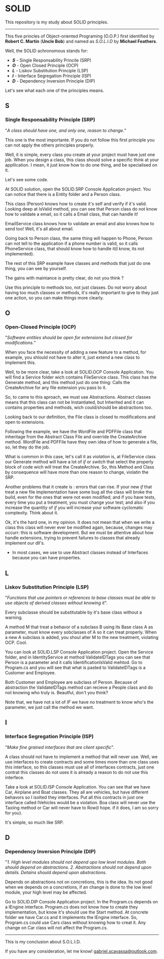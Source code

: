 # SOLID
This repository is my study about SOLID principles.

---

This five princles of Object-oriented Programing (O.O.P.) first identified by **Robert C. Martin** (**Uncle Bob**) and named as *S.O.L.I.D* by **Michael Feathers**.

Well, the SOLID achronomous stands for: 
+ **_S_** - Single Responsability Princile (SRP)
+ **_O_** - Open Closed Principle (OCP)
+ **_L_** - Liskov Substitution Principle (LSP)
+ **_I_** - Interface Segregation Principle (ISP)
+ **_D_** - Dependency Inversion Principle (DIP)


Let's see what each one of the principles means. 

## S 

### Single Responsability Principle (SRP)

"_A class should have one, and only one, reason to change._"

This one is the most importante. If you do not follow this first principle you can not apply the others principles properly. 

Well, it is simple, every class you create at your project must have just one job. 
When you design a class, this class should solve a specific think at your applilcation. I mean, it just know how to do one thing, and be specialised on it. 

Let's see some code.

At SOLID solution, open the SOLID.SRP Console Application project. You can notice that there is a Entity folder and a Person class.

This class (Person) knows how to create it's self and verify if it's valid. Looking deep at IsValid method, you can see that Person class do not know how to validate a email, so it calls a Email class, that can handle it!

EmailService class knows how to validate an email and also knows how to send too! Well, it's all about email.

Going back to Person class, the same thing will happen to Phone, Person can not tell to the application if a phone number is valid, so it calls PhoneService class, that should know how to handle it(I know, its not implemented). 

The rest of this SRP example have classes and methods that just do one thing, you can see by yourself. 

The gains with maintance is pretty clear, do not you think ?

Use this principle to methods too, not just classes. 
Do not worry about having too much classes or methods, it's really important to give to they just one action, so you can make things more clearly.

## O 
### Open-Closed Principle (OCP)

"_Software entities should be open for extensions but closed for modifications._"

When you face the necessity of adding a new feature to a method, for example, you shlould not have to alter it, just extend a new class to implement this. 

Well, to be more clear, take a look at SOLID.OCP Console Application. You will find a Service folder wich contains FileService class.
This class has the Generate method, and this method just do one thing: Calls the CreateArchive for any file extension you pass to it.

So, to came to this aproach, we must use Abstractions.
Abstract classes means that this class can not be Instantiated, but Inherited and it can contains properties and methods, wich could/should be abstractions too.

Looking back to our definition, the File class is closed to modifications and open to extensions.

Following the example, we have the  WordFile and PDFFile class that inheritage from the Abstract Class File and override the CreateArchive method. WordFile and PDFFile have they own idea of how to generate a file, so, let they do the job.

What is common in this case, let's call it as _violation_ is, at FileService class our Generate method will have a lot of _if_ or _switch_ that select the properly block of code wich will treat the CreateArchive. So, this Method and Class by consequence will have more than one reason to change, violatin the SRP. 

Another problems that it create is : errors that can rise. If your new _if_ that treat a new file implementation have some bug all the class will broke the build, even for the ones that were not even modified; and if you have tests, every time you put a treatment, you must change your test; and also if you increase the quantity of _if_ you will increase your software cyclomatic complexity. Think about it.

Ok, it's the hard one, in my opinion. It does not mean that when we write a class this class will never ever be modified again, because, changes may occurr: this is software development. But we must be attentive  about how handle extensions, trying to prevent failures to classes that already implement our dll's. 

* In most cases, we use to use Abstract classes instead of Interfaces because you can have properties.

## L
### Liskov Substitution Principle (LSP)

"_Functions that use pointers or references to base classes must be able to use objects of derived classes without knowing it_".

Every subclasse should be substitutable by it's base class without a warning.

A method M that treat a behavor of a subclass B using its Base class A as parameter, must know every sobclasses of A so it can treat properly. When a new A subclass is added, you shoul alter M to the new treatment, violating OCP. Cool.

You can look at SOLID.LSP Console Application project. Open the Service folder, and in IdentityService at method ValidateIDTags you can see that Person is a parameter and it calls IdentificationIsValid mehtod. Go to Program.cs and you will see that what is pasted to ValidateIDTags is a Customer and Employee. 

Both Customer and Employee are subclass of Person. Because of abstraction the ValidateIDTags method can recieve a People class and do not knowing who truly is. Beautful, don't you think?

Note that, we have not a lot of _IF_ we have no treatment to know who's the parameter, we just call the method we want.

## I
### Interface Segregation Principle (ISP)

"_Make fine grained interfaces that are client specific_".

A class should not have to implement a method that will never use. Well, we use interfaces to create contracts and some times more than one class uses this interface, so this classes must use all of interfaces contracts, just one contrat this classes do not uses it is already a reason to do not use this interfece.

Take a look at SOLID.ISP Console Application. You can see that we have Car, Airplane and Boat classes. They all are vehicles, but have different behavors so I isolted they interfaces. Put all this contracts in just one interface called IVehicles would be a violation. Boa class will never use the Taxiing method or Car will never have to Row(I hope. if it does, I am so sorry for you).

It's simple, so much like SRP.

## D
### Dependency Inversion Principle (DIP)

"_1. High level modules should not depend upo low level modules. Both should depend on abstractions. 2. Abstractions should not depend upon details. Detains should depend upon abstractions_. 

Depends on abstractions not on concretions, this is the idea.
Its not good when we depends on a concretions, if an change is done to the low level module, your high level may be affected.

Go to SOLID.DIP Console Application project. In the Program.cs depends on a IEngine interface. Program.cs does not know how to create they implementation, but know it's should use the Start method.
At concrete folder we have Car.cs and it implements the IEngine interface. So, Program.cs could use Cars class without knowing how to creat it. Any change on Car class will not affect the Program.cs.




---


This is my conclusion about S.O.L.I.D. 

If you have any consideration, let me know! 
gabriel.scavassa@outlook.com.

